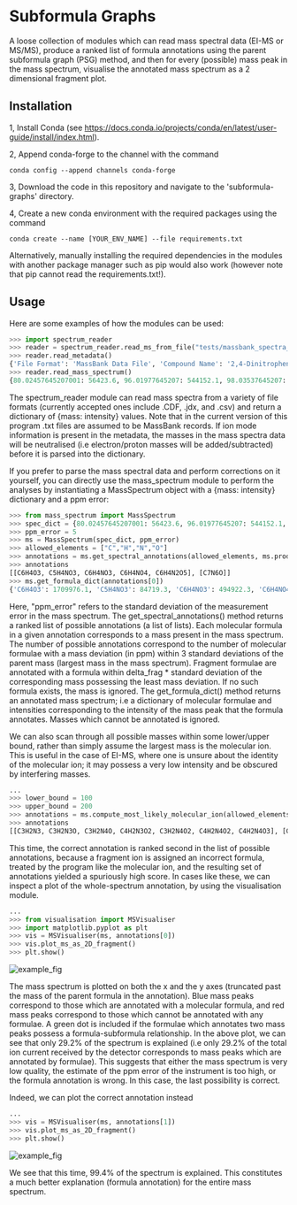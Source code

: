 # Subformula Graphs

A loose collection of modules which can read mass spectral data (EI-MS or MS/MS), produce a ranked list of formula annotations 
using the parent subformula graph (PSG) method, and then for every (possible) mass peak in the mass spectrum, visualise the annotated
mass spectrum as a 2 dimensional fragment plot. 

## Installation

1, Install Conda (see https://docs.conda.io/projects/conda/en/latest/user-guide/install/index.html).

2, Append conda-forge to the channel with the command

```shell
conda config --append channels conda-forge
```
3, Download the code in this repository and navigate to the 'subformula-graphs' directory.

4, Create a new conda environment with the required packages using the command

```shell
conda create --name [YOUR_ENV_NAME] --file requirements.txt
```
Alternatively, manually installing the required dependencies in the modules with another package manager such as pip would also work
(however note that pip cannot read the requirements.txt!).

## Usage

Here are some examples of how the modules can be used:

```python
>>> import spectrum_reader
>>> reader = spectrum_reader.read_ms_from_file("tests/massbank_spectra_negative.txt")
>>> reader.read_metadata()
{'File Format': 'MassBank Data File', 'Compound Name': '2,4-Dinitrophenol', 'SMILES': 'OC1=C(C=C(C=C1)[N+]([O-])=O)[N+]([O-])=O', 'Ion Mode': 'ION_MODENEGATIVE', 'Molecular Mass': 184.01202, 'Molecular Formula': 'C6H4N2O5', 'Instrument Type': 'LC-ESI-QFT'}
>>> reader.read_mass_spectrum()
{80.02457645207001: 56423.6, 96.01977645207: 544152.1, 98.03537645207: 40399.2, 110.02317645207: 331489.9, 124.01557645207001: 1709976.1, 126.01867645207: 84719.3, 138.01907645207: 494922.3, 154.01407645207001: 1736880.5, 184.01207645207: 12003717.0}
```

The spectrum_reader module can read mass spectra from a variety of file formats (currently accepted ones include .CDF, .jdx, and .csv)
and return a dictionary of {mass: intensity} values. Note that in the current version of this program .txt files are assumed to be MassBank records. 
If ion mode information is present in the metadata, the masses in the mass spectra data will be neutralised (i.e electron/proton masses will 
be added/subtracted) before it is parsed into the dictionary.

If you prefer to parse the mass spectral data and perform corrections on it yourself, you can directly use the mass_spectrum module to perform the analyses
by instantiating a MassSpectrum object with a {mass: intensity} dictionary and a ppm error:

```python
>>> from mass_spectrum import MassSpectrum
>>> spec_dict = {80.02457645207001: 56423.6, 96.01977645207: 544152.1, 98.03537645207: 40399.2, 110.02317645207: 331489.9, 124.01557645207001: 1709976.1, 126.01867645207: 84719.3, 138.01907645207: 494922.3, 154.01407645207001: 1736880.5, 184.01207645207: 12003717.0}
>>> ppm_error = 5
>>> ms = MassSpectrum(spec_dict, ppm_error)
>>> allowed_elements = ["C","H","N","O"]
>>> annotations = ms.get_spectral_annotations(allowed_elements, ms.product_scoring_function)
>>> annotations
[[C6H4O3, C5H4NO3, C6H4NO3, C6H4NO4, C6H4N2O5], [C7N6O]]
>>> ms.get_formula_dict(annotations[0])
{'C6H4O3': 1709976.1, 'C5H4NO3': 84719.3, 'C6H4NO3': 494922.3, 'C6H4NO4': 1736880.5, 'C6H4N2O5': 12003717.0}
```
Here, "ppm_error" refers to the standard deviation of the measurement error in the mass spectrum.
The get_spectral_annotations() method returns a ranked list of possible annotations (a list of lists). Each molecular formula in a given annotation 
corresponds to a mass present in the mass spectrum. The number of possible annotations correspond to the number of molecular formulae with a mass 
deviation (in ppm) within 3 standard deviations of the parent mass (largest mass in the mass spectrum). Fragment formulae are annotated with a formula
within delta_frag * standard deviation of the corresponding mass possessing the least mass deviation. If no such formula exists, the mass is ignored.
The get_formula_dict() method returns an annotated mass spectrum; i.e a dictionary of molecular formulae and intensities corresponding to the intensity
of the mass peak that the formula annotates. Masses which cannot be annotated is ignored.

We can also scan through all possible masses within some lower/upper bound, rather than simply assume the largest mass is the molecular ion. This
is useful in the case of EI-MS, where one is unsure about the identity of the molecular ion; it may possess a very low intensity and be obscured by
interfering masses. 

```python
...
>>> lower_bound = 100
>>> upper_bound = 200
>>> annotations = ms.compute_most_likely_molecular_ion(allowed_elements, ms.product_scoring_function, lower_bound, upper_bound)
>>> annotations
[[C3H2N3, C3H2N3O, C3H2N4O, C4H2N3O2, C3H2N4O2, C4H2N4O2, C4H2N4O3], [C5H4O2, C5H4NO2, C6H4O3, C5H4NO3, C6H4NO3, C6H4NO4, C6H4N2O5], [C3H2N3, C3H2N3O, C3H2N4O, C4H2N3O2, C3H2N4O2, C4H2N4O2], [C3H2N3, C3H2N3O, C3H2N4O, C3H2N4O2], [C3H2N3, C3H2N3O, C3H2N4O], [C5H4O2, C6H4O3], [CN6, C7N5, C7N6O]]
```

This time, the correct annotation is ranked second in the list of possible annotations, because a fragment ion is assigned an incorrect formula, 
treated by the program like the molecular ion, and the resulting set of annotations yielded a spuriously high score. 
In cases like these, we can inspect a plot of the whole-spectrum annotation, by using the visualisation module.

```python
...
>>> from visualisation import MSVisualiser
>>> import matplotlib.pyplot as plt
>>> vis = MSVisualiser(ms, annotations[0])
>>> vis.plot_ms_as_2D_fragment()
>>> plt.show()
```
![example_fig](https://user-images.githubusercontent.com/61554404/235575732-d572d878-a642-4753-b3c1-513976725738.png)

The mass spectrum is plotted on both the x and the y axes (truncated past the mass of the parent formula in the annotation). Blue mass peaks correspond
to those which are annotated with a molecular formula, and red mass peaks correspond to those which cannot be annotated with any formulae.
A green dot is included if the formulae which annotates two mass peaks possess a formula-subformula relationship.
In the above plot, we can see that only 29.2% of the spectrum is explained (i.e only 29.2% of the total ion current received by the detector corresponds 
to mass peaks which are annotated by formulae). This suggests that either the mass spectrum is very low quality, the estimate of the ppm error of the 
instrument is too high, or the formula annotation is wrong. In this case, the last possibility is correct.

Indeed, we can plot the correct annotation instead

```python
...
>>> vis = MSVisualiser(ms, annotations[1])
>>> vis.plot_ms_as_2D_fragment()
>>> plt.show()
```
![example_fig](https://user-images.githubusercontent.com/61554404/235576753-8cb1f79c-275f-40e6-986e-cc88c258251c.png)

We see that this time, 99.4% of the spectrum is explained. This constitutes a much better explanation (formula annotation) for the entire mass spectrum. 

